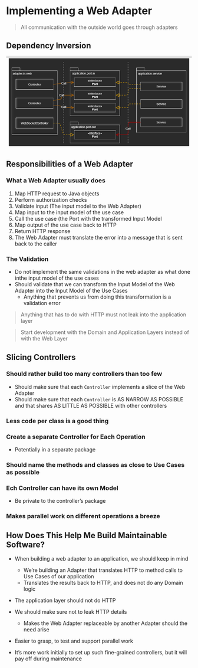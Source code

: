 # Implementing a Web Adapter

> All communication with the outside world goes through adapters

## Dependency Inversion

| ![Web_Adapter_Port_Service](images/Web_Adapter_Port_Service.png "Web_Adapter_Port_Service") |
| --- |


## Responsibilities of a Web Adapter

### What a Web Adapter usually does

1. Map HTTP request to Java objects
2. Perform authorization checks
3. Validate input (The input model to the Web Adapter)
4. Map input to the input model of the use case
5. Call the use case (the Port with the transformed Input Model 
6. Map output of the use case back to HTTP
7. Return HTTP response
8. The Web Adapter must translate the error into a message that is sent back to 
   the caller

### The Validation

- Do not implement the same validations in the web adapter as what done inthe 
  input model of the use cases
- Should validate that we can transform the Input Model of the Web Adapter into 
  the Input Model of the Use Cases
    - Anything that prevents us from doing this transformation is a validation 
      error

> Anything that has to do with HTTP must not leak into the application layer

> Start development with the Domain and Application Layers instead of with 
> the Web Layer


## Slicing Controllers

### Should rather build too many controllers than too few
- Should make sure that each ``` Controller ``` implements a slice of the 
  Web Adapter 
- Should make sure that each ``` Controller ``` is AS NARROW AS POSSIBLE and 
  that shares AS LITTLE AS POSSIBLE with other controllers

### Less code per class is a good thing

### Create a separate Controller for Each Operation 
- Potentially in a separate package  

### Should name the methods and classes as close to Use Cases as possible 

### Ech Controller can have its own Model
- Be private to the controller’s package

### Makes parallel work on different operations a breeze


## How Does This Help Me Build Maintainable Software?

- When building a web adapter to an application, we should keep in mind 
    - We’re building an Adapter that translates HTTP to method calls to Use Cases 
      of our application
    - Translates the results back to HTTP, and does not do any Domain logic 
    
- The application layer should not do HTTP
  
- We should make sure not to leak HTTP details
  - Makes the Web Adapter replaceable by another Adapter should the need arise 

- Easier to grasp, to test and support parallel work

- It’s more work initially to set up such fine-grained controllers, but it will 
  pay off during maintenance 